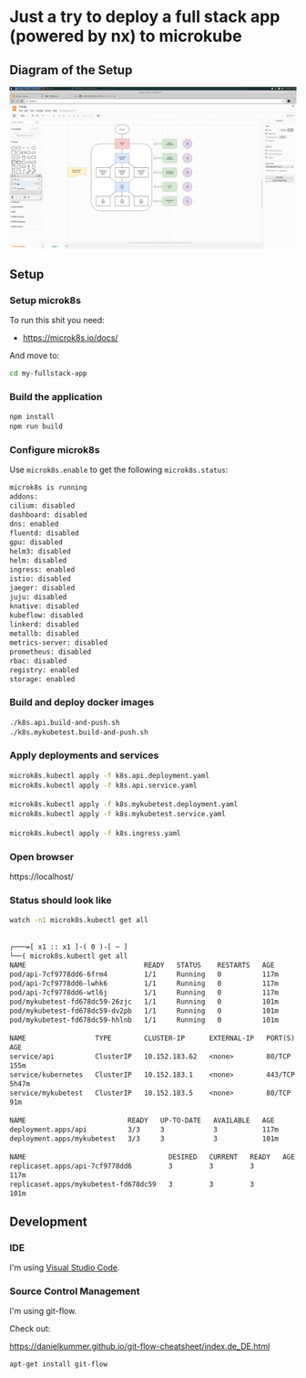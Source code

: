 # Just a try to deploy a full stack app (powered by nx) to microkube

## Diagram of the Setup

![diagram](./material/k8s.png)

## Setup

### Setup microk8s

To run this shit you need:

- https://microk8s.io/docs/

And move to:

```bash
cd my-fullstack-app
```

### Build the application

```bash
npm install
npm run build
```

### Configure microk8s

Use `microk8s.enable` to get the following `microk8s.status`:

```plain
microk8s is running
addons:
cilium: disabled
dashboard: disabled
dns: enabled
fluentd: disabled
gpu: disabled
helm3: disabled
helm: disabled
ingress: enabled
istio: disabled
jaeger: disabled
juju: disabled
knative: disabled
kubeflow: disabled
linkerd: disabled
metallb: disabled
metrics-server: disabled
prometheus: disabled
rbac: disabled
registry: enabled
storage: enabled
```

### Build and deploy docker images

```bash
./k8s.api.build-and-push.sh
./k8s.mykubetest.build-and-push.sh
```

### Apply deployments and services

```bash
microk8s.kubectl apply -f k8s.api.deployment.yaml
microk8s.kubectl apply -f k8s.api.service.yaml

microk8s.kubectl apply -f k8s.mykubetest.deployment.yaml
microk8s.kubectl apply -f k8s.mykubetest.service.yaml

microk8s.kubectl apply -f k8s.ingress.yaml
```

### Open browser

https://localhost/

### Status should look like

```bash
watch -n1 microk8s.kubectl get all
```

```plain

┌───=[ x1 :: x1 ]-( 0 )-[ ~ ]
└──( microk8s.kubectl get all
NAME                             READY   STATUS    RESTARTS   AGE
pod/api-7cf9778dd6-6frm4         1/1     Running   0          117m
pod/api-7cf9778dd6-lwhk6         1/1     Running   0          117m
pod/api-7cf9778dd6-wtl6j         1/1     Running   0          117m
pod/mykubetest-fd678dc59-26zjc   1/1     Running   0          101m
pod/mykubetest-fd678dc59-dv2pb   1/1     Running   0          101m
pod/mykubetest-fd678dc59-hhlnb   1/1     Running   0          101m

NAME                 TYPE        CLUSTER-IP      EXTERNAL-IP   PORT(S)   AGE
service/api          ClusterIP   10.152.183.62   <none>        80/TCP    155m
service/kubernetes   ClusterIP   10.152.183.1    <none>        443/TCP   5h47m
service/mykubetest   ClusterIP   10.152.183.5    <none>        80/TCP    91m

NAME                         READY   UP-TO-DATE   AVAILABLE   AGE
deployment.apps/api          3/3     3            3           117m
deployment.apps/mykubetest   3/3     3            3           101m

NAME                                   DESIRED   CURRENT   READY   AGE
replicaset.apps/api-7cf9778dd6         3         3         3       117m
replicaset.apps/mykubetest-fd678dc59   3         3         3       101m

```

## Development

### IDE

I'm using [Visual Studio Code](https://code.visualstudio.com/download).

### Source Control Management

I'm using git-flow.

Check out:

https://danielkummer.github.io/git-flow-cheatsheet/index.de_DE.html

```bash
apt-get install git-flow
```
